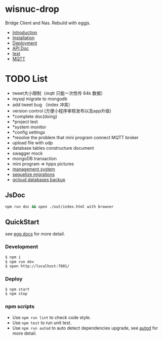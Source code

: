 # wisnuc-drop
Bridge Client and Nas.
Rebuild with eggjs.

- [Introduction](doc/introduction.md)
- [Installation](doc/installation.md)
- [Deployment](doc/deployment.md)
- [API Doc](doc/api_doc.md)
- [test](doc/test.md)
- [MQTT](doc/mqtt.md)

# TODO List

- tweet大小限制（mqtt 只能一次性传 64k 数据）
- mysql migrate to mongodb
- add tweet bug （index 冲突）
- version control (方便小程序审核发布以及app升级)
- *complete doc(doing)
- *project test
- *system monitor
- *config settings
- *resolve the problem that mini program connect MQTT broker
- upload file with udp
- database tables constructure document
- swagger mock
- mongoDB transaction
- mini program => hpps pictures
- [management system](https://github.com/wisnuc/wisnuc-management)
- [sequelize migrations](https://sequelize.readthedocs.io/en/v3/docs/migrations)
- [qcloud databases backup](https://www.qcloud.com)

## JsDoc
```bash
npm run doc && open ./out/index.html with browser
```

## QuickStart

<!-- add docs here for user -->

see [egg docs][egg] for more detail.

### Development

```bash
$ npm i
$ npm run dev
$ open http://localhost:7001/
```

### Deploy

```bash
$ npm start
$ npm stop
```

### npm scripts

- Use `npm run lint` to check code style.
- Use `npm test` to run unit test.
- Use `npm run autod` to auto detect dependencies upgrade, see [autod](https://www.npmjs.com/package/autod) for more detail.


[egg]: https://eggjs.org
